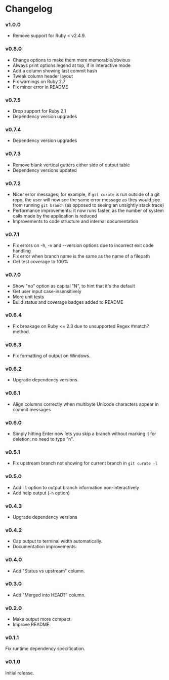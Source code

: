 # Changelog

### v1.0.0

* Remove support for Ruby < v2.4.9.

### v0.8.0

* Change options to make them more memorable/obvious
* Always print options legend at top, if in interactive mode
* Add a column showing last commit hash
* Tweak column header layout
* Fix warnings on Ruby 2.7
* Fix minor error in README

### v0.7.5

* Drop support for Ruby 2.1
* Dependency version upgrades

### v0.7.4

* Dependency version upgrades

### v0.7.3

* Remove blank vertical gutters either side of output table
* Dependency versions updated

### v0.7.2

* Nicer error messages; for example, if `git curate` is run outside of a git repo, the user will now see
  the same error message as they would see from running `git branch` (as opposed to seeing an unsightly stack trace)
* Performance improvements: it now runs faster, as the number of system calls made by the
  application is reduced
* Improvements to code structure and internal documentation

### v0.7.1

* Fix errors on -h, -v and --version options due to incorrect exit code handling
* Fix error when branch name is the same as the name of a filepath
* Get test coverage to 100%

### v0.7.0

* Show "no" option as capital "N", to hint that it's the default
* Get user input case-insensitively
* More unit tests
* Build status and coverage badges added to README

### v0.6.4

* Fix breakage on Ruby <= 2.3 due to unsupported Regex #match? method.

### v0.6.3

* Fix formatting of output on Windows.

### v0.6.2

* Upgrade dependency versions.

### v0.6.1

* Align columns correctly when multibyte Unicode characters appear in commit messages.

### v0.6.0

* Simply hitting Enter now lets you skip a branch without marking it for deletion;
  no need to type "n".

### v0.5.1

* Fix upstream branch not showing for current branch in `git curate -l`

### v0.5.0

* Add `-l` option to output branch information non-interactively
* Add help output (`-h` option)

### v0.4.3

* Upgrade dependency versions

### v0.4.2

* Cap output to terminal width automatically.
* Documentation improvements.

### v0.4.0

* Add "Status vs upstream" column.

### v0.3.0

* Add "Merged into HEAD?" column.

### v0.2.0

* Make output more compact.
* Improve README.

### v0.1.1

Fix runtime dependency specification.

### v0.1.0

Initial release.
